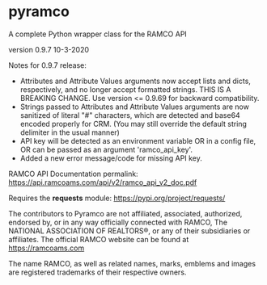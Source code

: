 # pyramco
A complete Python wrapper class for the RAMCO API


version 0.9.7
10-3-2020


Notes for 0.9.7 release:

- Attributes and Attribute Values arguments now accept lists and dicts, respectively, and no longer accept formatted strings. THIS IS A BREAKING CHANGE. Use version <= 0.9.69 for backward compatibility. 
- Strings passed to Attributes and Attribute Values arguments are now sanitized of literal "#" characters, which are detected and base64 encoded properly for CRM. (You may still override the default string delimiter in the usual manner)
- API key will be detected as an environment variable OR in a config file, OR can be passed as an argument 'ramco_api_key'.
- Added a new error message/code for missing API key.


RAMCO API Documentation permalink:
<https://api.ramcoams.com/api/v2/ramco_api_v2_doc.pdf>


Requires the **requests** module:
<https://pypi.org/project/requests/>



The contributors to Pyramco are not affiliated, associated, authorized, endorsed by, or in any way officially connected with RAMCO, The NATIONAL ASSOCIATION OF REALTORS®, or any of their subsidiaries or affiliates. The official RAMCO website can be found at https://ramcoams.com 

The name RAMCO, as well as related names, marks, emblems and images are registered trademarks of their respective owners.